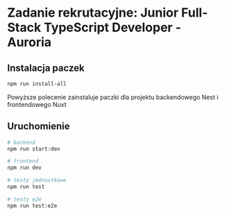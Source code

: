 # Zadanie rekrutacyjne: Junior Full-Stack TypeScript Developer - Auroria

## Instalacja paczek

```bash
npm run install-all
```

Powyższe polecenie zainstaluje paczki dla projektu backendowego Nest i frontendowego Nuxt

## Uruchomienie

```bash
# backend
npm run start:dev

# frontend
npm run dev

# testy jednostkowe
npm run test

# testy e2e
npm run test:e2e
```
